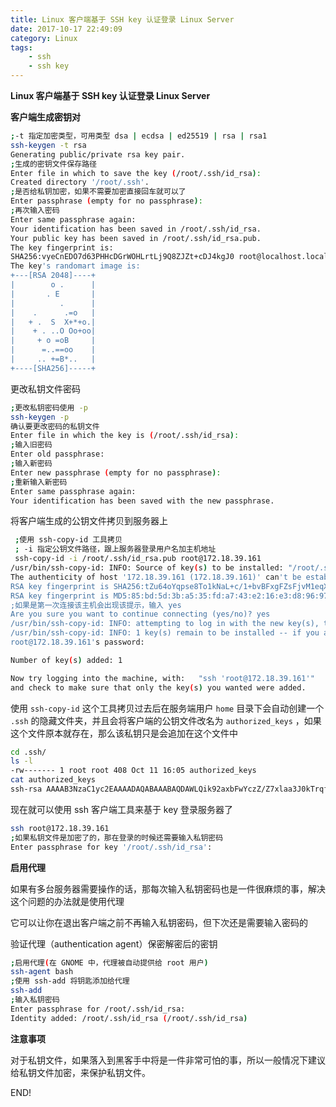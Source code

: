```yaml
---
title: Linux 客户端基于 SSH key 认证登录 Linux Server
date: 2017-10-17 22:49:09
category: Linux
tags:
	- ssh
	- ssh key
---
```


**Linux 客户端基于 SSH key 认证登录 Linux Server**



**客户端生成密钥对**

```sh
;-t 指定加密类型，可用类型 dsa | ecdsa | ed25519 | rsa | rsa1
ssh-keygen -t rsa
Generating public/private rsa key pair.
;生成的密钥文件保存路径
Enter file in which to save the key (/root/.ssh/id_rsa): 
Created directory '/root/.ssh'.
;是否给私钥加密，如果不需要加密直接回车就可以了
Enter passphrase (empty for no passphrase): 
;再次输入密码
Enter same passphrase again: 
Your identification has been saved in /root/.ssh/id_rsa.
Your public key has been saved in /root/.ssh/id_rsa.pub.
The key fingerprint is:
SHA256:vyeCnEDO7d63PHHcDGrWOHLrtLj9Q8ZJZt+cDJ4kgJ0 root@localhost.localdomain
The key's randomart image is:
+---[RSA 2048]----+
|        o .      |
|       . E       |
|          .      |
|    .      .=o   |
|   + .  S  X+*+o.|
|    + . ..O Oo+oo|
|     + o =oB     |
|      =..==oo    |
|     .. +=B*..   |
+----[SHA256]-----+
```

更改私钥文件密码

```sh
;更改私钥密码使用 -p
ssh-keygen -p
确认要更改密码的私钥文件
Enter file in which the key is (/root/.ssh/id_rsa): 
;输入旧密码
Enter old passphrase: 
;输入新密码
Enter new passphrase (empty for no passphrase): 
;重新输入新密码
Enter same passphrase again: 
Your identification has been saved with the new passphrase.
```



将客户端生成的公钥文件拷贝到服务器上

```sh
 ;使用 ssh-copy-id 工具拷贝
 ; -i 指定公钥文件路径，跟上服务器登录用户名加主机地址
 ssh-copy-id -i /root/.ssh/id_rsa.pub root@172.18.39.161
/usr/bin/ssh-copy-id: INFO: Source of key(s) to be installed: "/root/.ssh/id_rsa.pub"
The authenticity of host '172.18.39.161 (172.18.39.161)' can't be established.
RSA key fingerprint is SHA256:tZu64oYqpse8To1kNaL+c/1+bvBFxgFZsFjvM1eqXBg.
RSA key fingerprint is MD5:85:bd:5d:3b:a5:35:fd:a7:43:e2:16:e3:d8:96:97:51.
;如果是第一次连接该主机会出现该提示，输入 yes
Are you sure you want to continue connecting (yes/no)? yes
/usr/bin/ssh-copy-id: INFO: attempting to log in with the new key(s), to filter out any that are already installed
/usr/bin/ssh-copy-id: INFO: 1 key(s) remain to be installed -- if you are prompted now it is to install the new keys
root@172.18.39.161's password: 

Number of key(s) added: 1

Now try logging into the machine, with:   "ssh 'root@172.18.39.161'"
and check to make sure that only the key(s) you wanted were added.


```

使用 `ssh-copy-id` 这个工具拷贝过去后在服务端用户 `home` 目录下会自动创建一个 `.ssh` 的隐藏文件夹，并且会将客户端的公钥文件改名为 `authorized_keys` ，如果这个文件原本就存在，那么该私钥只是会追加在这个文件中

```sh
cd .ssh/
ls -l
-rw------- 1 root root 408 Oct 11 16:05 authorized_keys
cat authorized_keys 
ssh-rsa AAAAB3NzaC1yc2EAAAADAQABAAABAQDAWLQik92axbFwYczZ/Z7xlaa3J0kTrqf8wzU8NQi07D4YkYAJVMqtotzIf1E4koOJ9v5yw4JbVLY/Fc9/KD3xvW8lHyoZkUdHr3XH9D8/AYQ92Va/tUlCfvxNR7ozo6MyfbAYrVnpHuwqdR6+q6347W/dJheTABkuh7uQ9n0pdEBWOZyuTSFanj8PydfU2aSGSYz7QBkaEDyJGsP5V7R9SH3YAVM1sQGWaaAzbBON2RuaQhrZH8DO4xZ+KPW+tifpuWyNIEL8jF18lb2qQH972lUW5VtHtMrPFJOPUFNs06NCcYoQUSmlLxKc78enMEsf0/kin3lOvWFsUusd2bxf root@localhost.localdomain
```

现在就可以使用 ssh 客户端工具来基于 key 登录服务器了

```sh
ssh root@172.18.39.161
;如果私钥文件是加密了的，那在登录的时候还需要输入私钥密码
Enter passphrase for key '/root/.ssh/id_rsa': 
```

**启用代理**

如果有多台服务器需要操作的话，那每次输入私钥密码也是一件很麻烦的事，解决这个问题的办法就是使用代理

它可以让你在退出客户端之前不再输入私钥密码，但下次还是需要输入密码的

验证代理（authentication agent）保密解密后的密钥

```sh
;启用代理(在 GNOME 中，代理被自动提供给 root 用户)
ssh-agent bash
;使用 ssh-add 将钥匙添加给代理
ssh-add 
;输入私钥密码
Enter passphrase for /root/.ssh/id_rsa: 
Identity added: /root/.ssh/id_rsa (/root/.ssh/id_rsa)
```



**注意事项**

对于私钥文件，如果落入到黑客手中将是一件非常可怕的事，所以一般情况下建议给私钥文件加密，来保护私钥文件。



END!